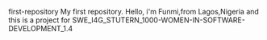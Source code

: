  first-repository
My first repository.
Hello, i'm Funmi,from Lagos,Nigeria and this is a project for SWE_I4G_STUTERN_1000-WOMEN-IN-SOFTWARE-DEVELOPMENT_1.4
